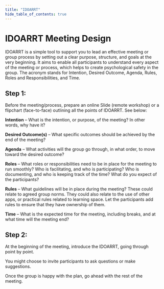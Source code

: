 ```yaml
---
title: "IDOARRT"
hide_table_of_contents: true
---
```


# IDOARRT Meeting Design

IDOARRT is a simple tool to support you to lead an effective meeting or group process by setting out a clear purpose, structure, and goals at the very beginning. It aims to enable all participants to understand every aspect of the meeting or process, which helps to create psychological safety in the group. The acronym stands for Intention, Desired Outcome, Agenda, Rules, Roles and Responsibilities, and Time.

## Step 1:
Before the meeting/process, prepare an online Slide (remote workshop) or a flipchart (face-to-face) outlining all the points of IDOARRT. See below:

**Intention** – What is the intention, or purpose, of the meeting? In other words, why have it?

**Desired Outcome(s)** – What specific outcomes should be achieved by the end of the meeting?

**Agenda** – What activities will the group go through, in what order, to move toward the desired outcome?

**Roles** – What roles or responsibilities need to be in place for the meeting to run smoothly? Who is facilitating, and who is participating? Who is documenting, and who is keeping track of the time? What do you expect of the participants?

**Rules** – What guidelines will be in place during the meeting? These could relate to agreed group norms. They could also relate to the use of other apps, or practical rules related to learning space. Let the participants add rules to ensure that they have ownership of them.

**Time** – What is the expected time for the meeting, including breaks, and at what time will the meeting end?


## Step 2:
At the beginning of the meeting, introduce the IDOARRT, going through point by point.

You might choose to invite participants to ask questions or make suggestions.

Once the group is happy with the plan, go ahead with the rest of the meeting.